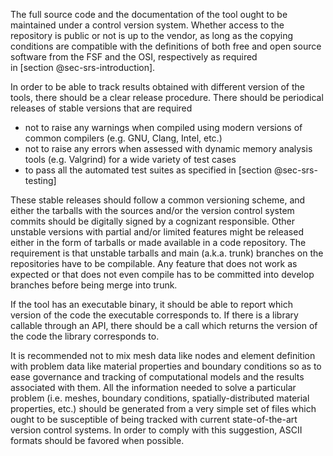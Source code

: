 

The full source code and the documentation of the tool ought to be maintained under a control version system. Whether access to the repository is public or not is up to the vendor, as long as the copying conditions are compatible with the definitions of both free and open source software from the FSF and the OSI, respectively as required in [section @sec-srs-introduction].

In order to be able to track results obtained with different version of the tools, there should be a clear release procedure. There should be periodical releases of stable versions that are required

 * not to raise any warnings when compiled using modern versions of common compilers (e.g. GNU, Clang, Intel, etc.)
 * not to raise any errors when assessed with dynamic memory analysis tools (e.g. Valgrind) for a wide variety of test cases
 * to pass all the automated test suites as specified in [section @sec-srs-testing]

These stable releases should follow a common versioning scheme, and either the tarballs with the sources and/or the version control system commits should be digitally signed by a cognizant responsible. Other unstable versions with partial and/or limited features might be released either in the form of tarballs or made available in a code repository. The requirement is that unstable tarballs and main (a.k.a. trunk) branches on the repositories have to be compilable. Any feature that does not work as expected or that does not even compile has to be committed into develop branches before being merge into trunk.

If the tool has an executable binary, it should be able to report which version of the code the executable corresponds to. If there is a library callable through an API, there should be a call which returns the version of the code the library corresponds to.

It is recommended not to mix mesh data like nodes and element definition with problem data like material properties and boundary conditions so as to ease governance and tracking of computational models and the results associated with them.
All the information needed to solve a particular problem (i.e. meshes, boundary conditions, spatially-distributed material properties, etc.) should be  generated from a very simple set of files which ought to be susceptible of being tracked with current state-of-the-art version control systems. In order to comply with this suggestion, ASCII formats should be favored when possible.

